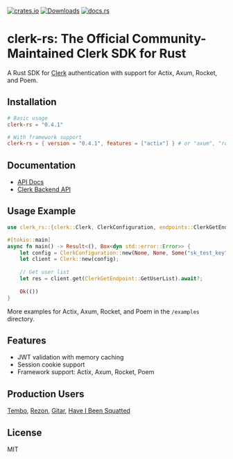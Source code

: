 [![crates.io](https://img.shields.io/crates/v/clerk-rs?style=flat-square)](https://crates.io/crates/clerk-rs)
[![Downloads](https://img.shields.io/crates/d/clerk-rs.svg?style=flat-square)](https://crates.io/crates/clerk-rs)
[![docs.rs](https://img.shields.io/docsrs/clerk-rs?style=flat-square)](https://docs.rs/clerk-rs)

# clerk-rs: The Official Community-Maintained Clerk SDK for Rust

A Rust SDK for [Clerk](https://clerk.com/) authentication with support for Actix, Axum, Rocket, and Poem.

## Installation

```toml
# Basic usage
clerk-rs = "0.4.1"

# With framework support
clerk-rs = { version = "0.4.1", features = ["actix"] } # or "axum", "rocket", "poem"
```

## Documentation
- [API Docs](https://docs.rs/clerk-rs)
- [Clerk Backend API](https://clerk.com/docs/reference/backend-api)

## Usage Example

```rust
use clerk_rs::{clerk::Clerk, ClerkConfiguration, endpoints::ClerkGetEndpoint};

#[tokio::main]
async fn main() -> Result<(), Box<dyn std::error::Error>> {
    let config = ClerkConfiguration::new(None, None, Some("sk_test_key".to_string()), None);
    let client = Clerk::new(config);
    
    // Get user list
    let res = client.get(ClerkGetEndpoint::GetUserList).await?;
    
    Ok(())
}
```

More examples for Actix, Axum, Rocket, and Poem in the `/examples` directory.

## Features
- JWT validation with memory caching
- Session cookie support
- Framework support: Actix, Axum, Rocket, Poem

## Production Users
[Tembo](https://tembo.io), [Rezon](https://rezon.ai), [Gitar](https://gitar.co), [Have I Been Squatted](https://haveibeensquatted.com)

## License
MIT